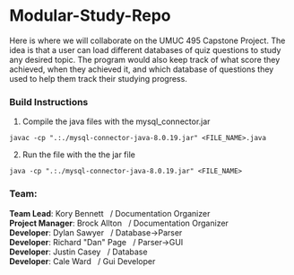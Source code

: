  # Modular-Study-Repo
Here is where we will collaborate on the UMUC 495 Capstone Project. The idea is that a user can load different databases of quiz questions to study any desired topic. The program would also keep track of what score they achieved, when they achieved it, and which database of questions they used to help them track their studying progress.

### Build Instructions
1. Compile the java files with the mysql_connector.jar 
```
javac -cp ".:./mysql-connector-java-8.0.19.jar" <FILE_NAME>.java
```
2. Run the file with the the jar file
```
java -cp ".:./mysql-connector-java-8.0.19.jar" <FILE_NAME>
```

### Team:  
__Team Lead__: Kory Bennett   / Documentation Organizer     
__Project Manager__: Brock Allton   / Documentation Organizer       
__Developer__: Dylan Sawyer   / Database->Parser  
__Developer__: Richard "Dan" Page   / Parser->GUI  
__Developer__: Justin Casey   / Database   
__Developer__: Cale Ward   / Gui Developer 
